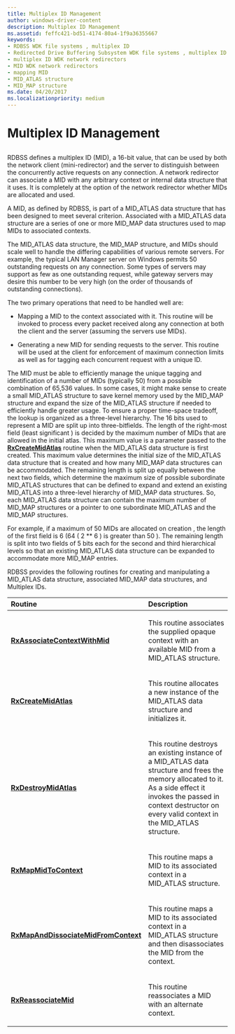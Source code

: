 ```yaml
---
title: Multiplex ID Management
author: windows-driver-content
description: Multiplex ID Management
ms.assetid: feffc421-bd51-4174-80a4-1f9a36355667
keywords:
- RDBSS WDK file systems , multiplex ID
- Redirected Drive Buffering Subsystem WDK file systems , multiplex ID
- multiplex ID WDK network redirectors
- MID WDK network redirectors
- mapping MID
- MID_ATLAS structure
- MID_MAP structure
ms.date: 04/20/2017
ms.localizationpriority: medium
---
```


# Multiplex ID Management


## <span id="ddk_multiplex_id_management_if"></span><span id="DDK_MULTIPLEX_ID_MANAGEMENT_IF"></span>


RDBSS defines a multiplex ID (MID), a 16-bit value, that can be used by both the network client (mini-redirector) and the server to distinguish between the concurrently active requests on any connection. A network redirector can associate a MID with any arbitrary context or internal data structure that it uses. It is completely at the option of the network redirector whether MIDs are allocated and used.

A MID, as defined by RDBSS, is part of a MID\_ATLAS data structure that has been designed to meet several criterion. Associated with a MID\_ATLAS data structure are a series of one or more MID\_MAP data structures used to map MIDs to associated contexts.

The MID\_ATLAS data structure, the MID\_MAP structure, and MIDs should scale well to handle the differing capabilities of various remote servers. For example, the typical LAN Manager server on Windows permits 50 outstanding requests on any connection. Some types of servers may support as few as one outstanding request, while gateway servers may desire this number to be very high (on the order of thousands of outstanding connections).

The two primary operations that need to be handled well are:

-   Mapping a MID to the context associated with it. This routine will be invoked to process every packet received along any connection at both the client and the server (assuming the servers use MIDs).

-   Generating a new MID for sending requests to the server. This routine will be used at the client for enforcement of maximum connection limits as well as for tagging each concurrent request with a unique ID.

The MID must be able to efficiently manage the unique tagging and identification of a number of MIDs (typically 50) from a possible combination of 65,536 values. In some cases, it might make sense to create a small MID\_ATLAS structure to save kernel memory used by the MID\_MAP structure and expand the size of the MID\_ATLAS structure if needed to efficiently handle greater usage. To ensure a proper time-space tradeoff, the lookup is organized as a three-level hierarchy. The 16 bits used to represent a MID are split up into three-bitfields. The length of the right-most field (least significant ) is decided by the maximum number of MIDs that are allowed in the initial atlas. This maximum value is a parameter passed to the [**RxCreateMidAtlas**](https://msdn.microsoft.com/library/windows/hardware/ff554352) routine when the MID\_ATLAS data structure is first created. This maximum value determines the initial size of the MID\_ATLAS data structure that is created and how many MID\_MAP data structures can be accommodated. The remaining length is split up equally between the next two fields, which determine the maximum size of possible subordinate MID\_ATLAS structures that can be defined to expand and extend an existing MID\_ATLAS into a three-level hierarchy of MID\_MAP data structures. So, each MID\_ATLAS data structure can contain the maximum number of MID\_MAP structures or a pointer to one subordinate MID\_ATLAS and the MID\_MAP structures.

For example, if a maximum of 50 MIDs are allocated on creation , the length of the first field is 6 (64 ( 2 \*\* 6 ) is greater than 50 ). The remaining length is split into two fields of 5 bits each for the second and third hierarchical levels so that an existing MID\_ATLAS data structure can be expanded to accommodate more MID\_MAP entries.

RDBSS provides the following routines for creating and manipulating a MID\_ATLAS data structure, associated MID\_MAP data structures, and Multiplex IDs.

<table>
<colgroup>
<col width="50%" />
<col width="50%" />
</colgroup>
<thead>
<tr class="header">
<th align="left">Routine</th>
<th align="left">Description</th>
</tr>
</thead>
<tbody>
<tr class="odd">
<td align="left"><p><a href="https://msdn.microsoft.com/library/windows/hardware/ff553388" data-raw-source="[&lt;strong&gt;RxAssociateContextWithMid&lt;/strong&gt;](https://msdn.microsoft.com/library/windows/hardware/ff553388)"><strong>RxAssociateContextWithMid</strong></a></p></td>
<td align="left"><p>This routine associates the supplied opaque context with an available MID from a MID_ATLAS structure.</p></td>
</tr>
<tr class="even">
<td align="left"><p><a href="https://msdn.microsoft.com/library/windows/hardware/ff554352" data-raw-source="[&lt;strong&gt;RxCreateMidAtlas&lt;/strong&gt;](https://msdn.microsoft.com/library/windows/hardware/ff554352)"><strong>RxCreateMidAtlas</strong></a></p></td>
<td align="left"><p>This routine allocates a new instance of the MID_ATLAS data structure and initializes it.</p></td>
</tr>
<tr class="odd">
<td align="left"><p><a href="https://msdn.microsoft.com/library/windows/hardware/ff554395" data-raw-source="[&lt;strong&gt;RxDestroyMidAtlas&lt;/strong&gt;](https://msdn.microsoft.com/library/windows/hardware/ff554395)"><strong>RxDestroyMidAtlas</strong></a></p></td>
<td align="left"><p>This routine destroys an existing instance of a MID_ATLAS data structure and frees the memory allocated to it. As a side effect it invokes the passed in context destructor on every valid context in the MID_ATLAS structure.</p></td>
</tr>
<tr class="even">
<td align="left"><p><a href="https://msdn.microsoft.com/library/windows/hardware/ff554545" data-raw-source="[&lt;strong&gt;RxMapMidToContext&lt;/strong&gt;](https://msdn.microsoft.com/library/windows/hardware/ff554545)"><strong>RxMapMidToContext</strong></a></p></td>
<td align="left"><p>This routine maps a MID to its associated context in a MID_ATLAS structure.</p></td>
</tr>
<tr class="odd">
<td align="left"><p><a href="https://msdn.microsoft.com/library/windows/hardware/ff554541" data-raw-source="[&lt;strong&gt;RxMapAndDissociateMidFromContext&lt;/strong&gt;](https://msdn.microsoft.com/library/windows/hardware/ff554541)"><strong>RxMapAndDissociateMidFromContext</strong></a></p></td>
<td align="left"><p>This routine maps a MID to its associated context in a MID_ATLAS structure and then disassociates the MID from the context.</p></td>
</tr>
<tr class="even">
<td align="left"><p><a href="https://msdn.microsoft.com/library/windows/hardware/ff554686" data-raw-source="[&lt;strong&gt;RxReassociateMid&lt;/strong&gt;](https://msdn.microsoft.com/library/windows/hardware/ff554686)"><strong>RxReassociateMid</strong></a></p></td>
<td align="left"><p>This routine reassociates a MID with an alternate context.</p></td>
</tr>
</tbody>
</table>

 

 

 




